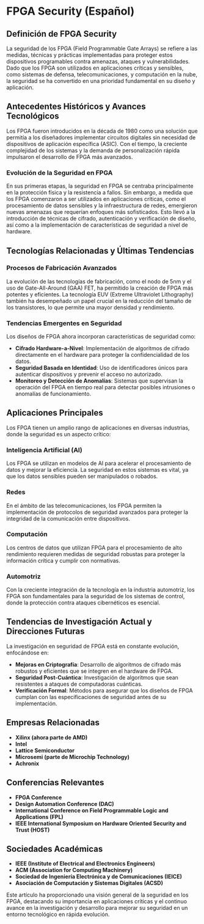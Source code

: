 # FPGA Security (Español)

## Definición de FPGA Security

La seguridad de los FPGA (Field Programmable Gate Arrays) se refiere a las medidas, técnicas y prácticas implementadas para proteger estos dispositivos programables contra amenazas, ataques y vulnerabilidades. Dado que los FPGA son utilizados en aplicaciones críticas y sensibles, como sistemas de defensa, telecomunicaciones, y computación en la nube, la seguridad se ha convertido en una prioridad fundamental en su diseño y aplicación.

## Antecedentes Históricos y Avances Tecnológicos

Los FPGA fueron introducidos en la década de 1980 como una solución que permitía a los diseñadores implementar circuitos digitales sin necesidad de dispositivos de aplicación específica (ASIC). Con el tiempo, la creciente complejidad de los sistemas y la demanda de personalización rápida impulsaron el desarrollo de FPGA más avanzados.

### Evolución de la Seguridad en FPGA

En sus primeras etapas, la seguridad en FPGA se centraba principalmente en la protección física y la resistencia a fallos. Sin embargo, a medida que los FPGA comenzaron a ser utilizados en aplicaciones críticas, como el procesamiento de datos sensibles y la infraestructura de redes, emergieron nuevas amenazas que requerían enfoques más sofisticados. Esto llevó a la introducción de técnicas de cifrado, autenticación y verificación de diseño, así como a la implementación de características de seguridad a nivel de hardware.

## Tecnologías Relacionadas y Últimas Tendencias

### Procesos de Fabricación Avanzados

La evolución de las tecnologías de fabricación, como el nodo de 5nm y el uso de Gate-All-Around (GAA) FET, ha permitido la creación de FPGA más potentes y eficientes. La tecnología EUV (Extreme Ultraviolet Lithography) también ha desempeñado un papel crucial en la reducción del tamaño de los transistores, lo que permite una mayor densidad y rendimiento.

### Tendencias Emergentes en Seguridad

Los diseños de FPGA ahora incorporan características de seguridad como:

- **Cifrado Hardware-a-Nivel**: Implementación de algoritmos de cifrado directamente en el hardware para proteger la confidencialidad de los datos.
- **Seguridad Basada en Identidad**: Uso de identificadores únicos para autenticar dispositivos y prevenir el acceso no autorizado.
- **Monitoreo y Detección de Anomalías**: Sistemas que supervisan la operación del FPGA en tiempo real para detectar posibles intrusiones o anomalías de funcionamiento.

## Aplicaciones Principales

Los FPGA tienen un amplio rango de aplicaciones en diversas industrias, donde la seguridad es un aspecto crítico:

### Inteligencia Artificial (AI)

Los FPGA se utilizan en modelos de AI para acelerar el procesamiento de datos y mejorar la eficiencia. La seguridad en estos sistemas es vital, ya que los datos sensibles pueden ser manipulados o robados.

### Redes

En el ámbito de las telecomunicaciones, los FPGA permiten la implementación de protocolos de seguridad avanzados para proteger la integridad de la comunicación entre dispositivos.

### Computación

Los centros de datos que utilizan FPGA para el procesamiento de alto rendimiento requieren medidas de seguridad robustas para proteger la información crítica y cumplir con normativas.

### Automotriz

Con la creciente integración de la tecnología en la industria automotriz, los FPGA son fundamentales para la seguridad de los sistemas de control, donde la protección contra ataques cibernéticos es esencial.

## Tendencias de Investigación Actual y Direcciones Futuras

La investigación en seguridad de FPGA está en constante evolución, enfocándose en:

- **Mejoras en Criptografía**: Desarrollo de algoritmos de cifrado más robustos y eficientes que se integren en el hardware de FPGA.
- **Seguridad Post-Cuántica**: Investigación de algoritmos que sean resistentes a ataques de computadoras cuánticas.
- **Verificación Formal**: Métodos para asegurar que los diseños de FPGA cumplan con las especificaciones de seguridad antes de su implementación.

## Empresas Relacionadas

- **Xilinx (ahora parte de AMD)**
- **Intel**
- **Lattice Semiconductor**
- **Microsemi (parte de Microchip Technology)**
- **Achronix**

## Conferencias Relevantes

- **FPGA Conference**
- **Design Automation Conference (DAC)**
- **International Conference on Field Programmable Logic and Applications (FPL)**
- **IEEE International Symposium on Hardware Oriented Security and Trust (HOST)**

## Sociedades Académicas

- **IEEE (Institute of Electrical and Electronics Engineers)**
- **ACM (Association for Computing Machinery)**
- **Sociedad de Ingeniería Electrónica y de Comunicaciones (IEICE)**
- **Asociación de Computación y Sistemas Digitales (ACSD)**

Este artículo ha proporcionado una visión general de la seguridad en los FPGA, destacando su importancia en aplicaciones críticas y el continuo avance en la investigación y desarrollo para mejorar su seguridad en un entorno tecnológico en rápida evolución.